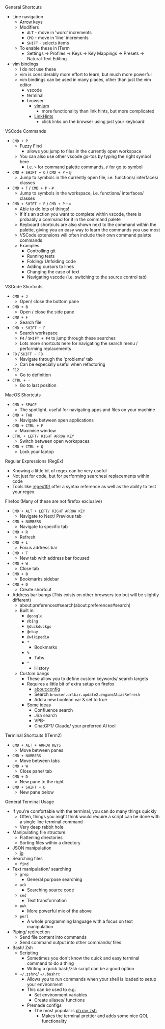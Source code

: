 General Shortcuts
- Line navigation
    - Arrow keys 
    - Modifiers
        - `ALT` - move in 'word' increments
        - `CMD` - move in 'line' increments
        - `SHIFT` - selects items 
    - To enable these in ITerm
        - Settings -> Profiles -> Keys -> Key Mappings -> Presets -> Natural Text Editing
- vim bindings
    - I do not use these
    - vim is considerably more effort to learn, but much more powerful
    - vim bindings can be used in many places, other than just the vim editor
        - vscode
        - terminal
        - browser
            - [vimium](https://vimium.github.io/)
                - more functionality than link hints, but more complicated
            - [LinkHints](https://lydell.github.io/LinkHints/)
                - click links on the browser using just your keyboard

VSCode Commands
- `CMD + P` 
    - Fuzzy Find 
        - allows you jump to files in the currently open workspace
    - You can also use other vscode go-tos by typing the right symbol here
        - i.e. `>` for command palette commands, `@` for go to symbol
- `CMD + SHIFT + O` / `CMD + P` - `@`
    - Jump to symbols in the currently open file, i.e. functions/ interfaces/ classes
- `CMD + T` / `CMD + P` - `#`
    - Jump to symbols in the workspace, i.e. functions/ interfaces/ classes
- `CMD + SHIFT + P` / `CMD + P` - `>`
    - Able to do lots of things!
    - If it's an action you want to complete within vscode, there is probably a command for it in the command palete
    - Keyboard shortcuts are also shown next to the command within the palette, giving you an easy way to learn the commands you use most
    - VSCode extensions will often include their own command palette commands
    - Examples
        - Controlling git
        - Running tests
        - Folding/ Unfolding code
        - Adding cursors to lines
        - Changing the case of text
        - Navigating vscode (i.e. switching to the source control tab)

VSCode Shortcuts
- `CMD + J`
    - Open/ close the bottom pane
- `CMD + B`
    - Open / close the side pane
- `CMD + F`
    - Search file
- `CMD + SHIFT + F`
    - Search workspace
    - `F4` / `SHIFT + F4` to jump through these searches
    - Lots more shortcuts here for navigating the search menu / performing replacements
- `F8` / `SHIFT + F8`
    - Navigate through the 'problems' tab
    - Can be especially useful when refactoring
- `F12`
    - Go to definition
- `CTRL + -`
    - Go to last position

MacOS Shortcuts
- `CMD + SPACE`
    - The spotlight, useful for navigating apps and files on your machine
- `CMD + TAB`
    - Navigate between open applications
- `CMD + CTRL + F`
    - Maximise window
- `CTRL + LEFT/ RIGHT ARROW KEY`
    - Switch between open workspaces
- `CMD + CTRL + Q`
    - Lock your laptop

Regular Expressions (RegEx)
- Knowing a little bit of regex can be very useful
- Not just for code, but for performing searches/ replacements within code
- Tools like [regex101](https://regex101.com/) offer a syntax reference as well as the ability to test your regex

Firefox (Many of these are not firefox exclusive)
- `CMD + ALT + LEFT/ RIGHT ARROW KEY`
    - Navigate to Next/ Previous tab
- `CMD + NUMBERS`
    - Navigate to specific tab
- `CMD + R`
    - Refresh
- `CMD + L`
    - Focus address bar
- `CMD + T`
    - New tab with address bar focused
- `CMD + W`
    - Close tab
- `CMD + B`
    - Bookmarks sidebar
- `CMD + D`
    - Create shortcut
- Address bar bangs (This exists on other browsers too but will be slightly different)
    - about:preferences#search(about:preferences#search)
    - Built in
        - `@google`
        - `@bing`
        - `@duckduckgo`
        - `@ebay`
        - `@wikipedia`
        - `*`
            - Bookmarks
        - `%`
            - Tabs
        - `^`
            - History
    - Custom bangs
        - These allow you to define custom keywords/ search targets
        - Requires a little bit of extra setup on firefox
            - [about:config](about:config)
            - Search `browser.urlbar.update2.engineAliasRefresh`
            - Add a new boolean var & set to true
        - Some ideas
            - Confluence search
            - Jira search
            - VPB-
            - ChatGPT/ Claude/ your preferred AI tool

Terminal Shortcuts (ITerm2)
- `CMD + ALT + ARROW KEYS`
    - Move between panes
- `CMD + NUMBERS`
    - Move between tabs
- `CMD + W`
    - Close pane/ tab
- `CMD + D` 
    - New pane to the right
- `CMD + SHIFT + D`
    - New pane below

General Terminal Usage
- If you're comfortable with the terminal, you can do many things quickly
    - Often, things you might think would require a script can be done with a single line terminal command
    - Very deep rabbit hole
- Manipulating file structure
    - Flattening directories
    - Sorting files within a directory
- JSON manipulation
    - [jq](https://jqlang.github.io/jq/)
- Searching files
    - `find`
- Text manipulation/ searching
    - `grep`
        - General purpose searching
    - `ack` 
        - Searching source code
    - `sed`
        - Text transformation
    - `awk`
        - More powerful mix of the above
    - `perl`
        - A whole programming language with a focus on text manipulation
- Piping/ redirection
    - Send file content into commands
    - Send command output into other commands/ files
- Bash/ Zsh
    - Scripting
        - Sometimes you don't know the quick and easy terminal command to do a thing
        - Writing a quick bash/zsh script can be a good option
    - `~/.zshrc`/ `~/.bashrc`
        - Allows you to run commands when your shell is loaded to setup your environment
        - This can be used to e.g.
            - Set environment variables
            - Create aliases/ functions
        - Premade configs
            - The most popular is [oh my zsh](https://ohmyz.sh/)
                - Makes the terminal prettier and adds some nice QOL functionality
            